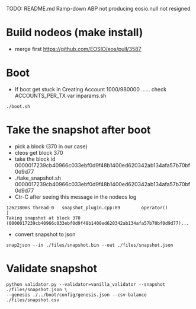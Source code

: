 TODO:
 README.md
 Ramp-down
 ABP not producing
 eosio.null not resigned

# Build nodeos (make install)
- merge first https://github.com/EOSIO/eos/pull/3587

# Boot
- If boot get stuck in Creating Account 1000/980000 ...... check ACCOUNTS_PER_TX var inparams.sh 

```
./boot.sh
```

# Take the snapshot after boot

- pick a block (370 in our case)
- cleos get block 370
- take the block id 0000017239cb40966c033ebf0d9f48b1400ed620342ab134afa57b70bf0d9d77
- ./take_snapshot.sh 0000017239cb40966c033ebf0d9f48b1400ed620342ab134afa57b70bf0d9d77
- Ctr-C after seeing this message in the nodeos log
```
1262180ms thread-0   snapshot_plugin.cpp:89        operator()           ]
Taking snapshot at block 370 (0000017239cb40966c033ebf0d9f48b1400ed620342ab134afa57b70bf0d9d77)...
```
 - convert snapshot to json
```
snap2json --in ./files/snapshot.bin --out ./files/snapshot.json
```

# Validate snapshot
```
python validator.py --validator=vanilla_validator --snapshot ./files/snapshot.json \
--genesis ./../boot/config/genesis.json --csv-balance ./files/snapshot.csv
```